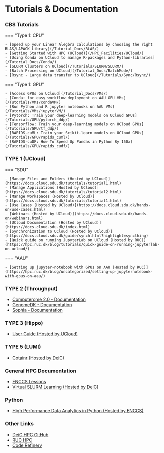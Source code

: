 # Tutorials & Documentation

### CBS Tutorials

=== "Type 1: CPU"

    - [Speed up your Linear Alegbra calculations by choosing the right BLAS/LAPACK Library](/Tutorial_Docs/BLAS/)
    - [Getting Started with HPC (UCloud)](/HPC_Facilities/UCloud/)
    - [Using Conda on UCloud to manage R-packages and Python-libraries](/Tutorial_Docs/Conda/)
    - [SLURM Clusters on UCloud](/Tutorials/SLURM/SLURM/)
    - [Batch Processing on UCloud](/Tutorial_Docs/BatchMode/)
    - [Rsync - Large data transfer to UCloud](/Tutorials/Sync/Rsync/)

=== "Type 1: GPU"

    - [Access GPUs on UCloud](/Tutorial_Docs/VMs/)
    - [Conda: for easy workflow deployment on AAU GPU VMs](/Tutorials/VMs/condaVM/)
    - [Run Python and R jupyter notebooks on AAU VMs](/Tutorials/VMs/jupyterVM/)
    - [Pytorch: Train your deep-learning models on UCloud GPUs](/Tutorials/GPU/pytorch_ddp/)
    - [Tensorflow: Train your deep-learning models on UCloud GPUs](/Tutorials/GPU/tf_ddp/)
    - [RAPIDS-cuML: Train your Scikit-learn models on UCloud GPUs](/Tutorials/GPU/rapids_cuml/)
    - [RAPIDS-cuDF: How To Speed Up Pandas in Python By 150x](/Tutorials/GPU/rapids_cudf/)

### TYPE 1 (UCloud) 

=== "SDU"

    - [Manage Files and Folders (Hosted by UCloud)](https://docs.cloud.sdu.dk/tutorials/tutorial1.html)
    - [Manage Applications (Hosted by UCloud)](https://docs.cloud.sdu.dk/tutorials/tutorial2.html)
    - [Manage Workspaces (Hosted by UCloud)](https://docs.cloud.sdu.dk/tutorials/tutorial1.html)
    - [Use Cases (Hosted by UCloud)](https://docs.cloud.sdu.dk/hands-on/use-cases.html)
    - [Webinars (Hosted by UCloud)](https://docs.cloud.sdu.dk/hands-on/webinars.html)
    - [UCloud Documentation (Hosted by UCloud)](https://docs.cloud.sdu.dk/index.html)
    - [Synchronization to UCloud (Hosted by UCloud)](https://docs.cloud.sdu.dk/guide/synch.html?highlight=syncthing)
    - [Quick guide on running JupyterLab on UCloud (Hosted by RUC)](https://hpc.ruc.dk/blog/tutorials/quick-guide-on-running-jupyterlab-on-ucloud/) 

=== "AAU"

    - [Setting up jupyter-notebook with GPUs on AAU (Hosted by RUC)](https://hpc.ruc.dk/blog/uncategorized/setting-up-jupyternotebook-with-gpus-on-aau/)

### TYPE 2 (Throughput)
- [Computerome 2.0 - Documentation](https://www.computerome.dk/wiki/high-performance-computing-hpc)
- [GenomeDK - Documentation](https://genome.au.dk/docs/)
- [Sophia - Documentation](https://dtu-sophia.github.io/docs/)

### TYPE 3 (Hippo)
- [User Guide (Hosted by UCloud)](https://docs.hpc-type3.sdu.dk/index.html)
### TYPE 5 (LUMI)
- [Cotainr (Hosted by DeiC)](https://www.deic.dk/da/news/2023-1-4/cotainr-vaerktoej-skal-goere-LUMI-brug-lettere)

### General HPC Documentation
- [ENCCS Lessons](https://enccs.se/lessons/)
- [Virtual SLURM Learning (Hosted by DeiC)](https://deic.dk/en/news/2022-11-21/virtual-slurm-learning-environment-ready)

### Python
- [High Performance Data Analytics in Python (Hosted by ENCCS)](https://enccs.github.io/hpda-python/) 

### Other Links
- [DeiC HPC GitHub](https://github.com/DeiC-HPC)
- [RUC HPC](https://hpc.ruc.dk/)
- [Code Refinery](https://coderefinery.org/)